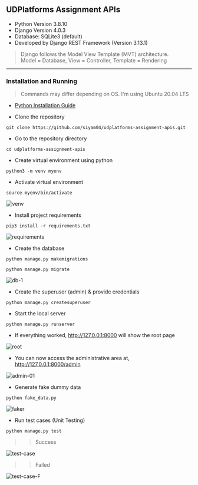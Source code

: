 ## UDPlatforms Assignment APIs

* Python Version 3.8.10
* Django Version 4.0.3
* Database: SQLite3 (default)
* Developed by Django REST Framework (Version 3.13.1)

> Django follows the Model View Template (MVT) architecture. <br>
> Model = Database, View = Controller, Template = Rendering
---

### Installation and Running
> Commands may differ depending on OS. I'm using Ubuntu 20.04 LTS

* [Python Installation Guide](https://wiki.python.org/moin/BeginnersGuide/Download)

* Clone the repository
``` 
git clone https://github.com/siyam04/udplatforms-assignment-apis.git
```
* Go to the repository directory
``` 
cd udplatforms-assignment-apis
```
* Create virtual environment using python
``` 
python3 -m venv myenv
```
* Activate virtual environment
``` 
source myenv/bin/activate
```
![venv](https://user-images.githubusercontent.com/23103980/157701305-be623108-19ae-4882-a657-d3bf35159be2.png)

* Install project requirements
``` 
pip3 install -r requirements.txt
```
![requirements](https://user-images.githubusercontent.com/23103980/157701530-64d5e4b2-007e-4372-9638-0fd73ef41276.png)

* Create the database
``` 
python manage.py makemigrations
```
``` 
python manage.py migrate
```
![db-1](https://user-images.githubusercontent.com/23103980/157701755-c27dac76-c883-4ead-bbb3-52ec154c96ba.png)

* Create the superuser (admin) & provide credentials
``` 
python manage.py createsuperuser
```
* Start the local server
``` 
python manage.py runserver
```
* If everything worked, http://127.0.0.1:8000 will show the root page

![root](https://user-images.githubusercontent.com/23103980/157701935-919020b4-f748-429a-86cf-3476b8f9c914.png)

* You can now access the administrative area at, http://127.0.0.1:8000/admin

![admin-01](https://user-images.githubusercontent.com/23103980/157702075-0aa4de0e-8efd-40a7-a5fb-0e021850b6cf.png)

* Generate fake dummy data
``` 
python fake_data.py
```
![faker](https://user-images.githubusercontent.com/23103980/157702177-fe27c2bb-2e22-43bc-85a3-734127f9e05e.png)

* Run test cases (Unit Testing)
``` 
python manage.py test
```
>> Success

![test-case](https://user-images.githubusercontent.com/23103980/157743875-344eb440-fb0a-4205-88df-f8e3d4369008.png)

>> Failed

![test-case-F](https://user-images.githubusercontent.com/23103980/157744032-f5f27796-1924-49ea-bf7d-8c30bac3b734.png)


